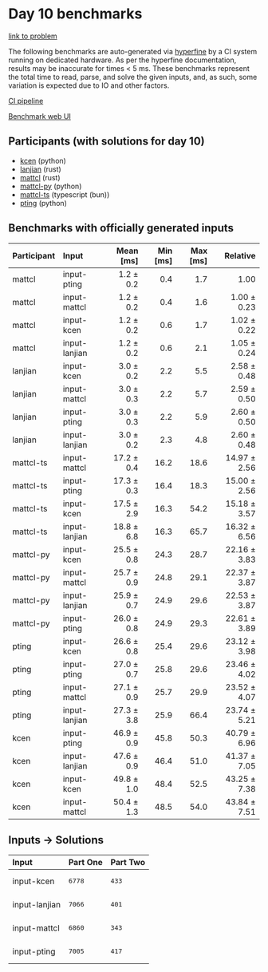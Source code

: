 # Day 10 benchmarks

[link to problem](https://adventofcode.com/2023/day/10)

The following benchmarks are auto-generated via
[hyperfine](https://github.com/sharkdp/hyperfine) by a CI system running on
dedicated hardware. As per the hyperfine documentation, results may be
inaccurate for times < 5 ms. These benchmarks represent the total time to read,
parse, and solve the given inputs, and, as such, some variation is expected due
to IO and other factors.

[CI pipeline](http://ci.papercode.net:8080/teams/main/pipelines/aoc2023)

[Benchmark web UI](https://aoc.ancalagon.black)


## Participants (with solutions for day 10)

- [kcen](https://github.com/kcen/aoc2023) (python)
- [lanjian](https://github.com/lanjian/aoc-2023) (rust)
- [mattcl](https://github.com/mattcl/aoc2023) (rust)
- [mattcl-py](https://github.com/mattcl/aoc2023-py) (python)
- [mattcl-ts](https://github.com/mattcl/aoc2023-js) (typescript (bun))
- [pting](https://github.com/pting/aoc2023) (python)


## Benchmarks with officially generated inputs

| Participant | Input | Mean [ms] | Min [ms] | Max [ms] | Relative |
|:---|:---|---:|---:|---:|---:|
| mattcl | input-pting | 1.2 ± 0.2 | 0.4 | 1.7 | 1.00 |
| mattcl | input-mattcl | 1.2 ± 0.2 | 0.4 | 1.6 | 1.00 ± 0.23 |
| mattcl | input-kcen | 1.2 ± 0.2 | 0.6 | 1.7 | 1.02 ± 0.22 |
| mattcl | input-lanjian | 1.2 ± 0.2 | 0.6 | 2.1 | 1.05 ± 0.24 |
| lanjian | input-kcen | 3.0 ± 0.2 | 2.2 | 5.5 | 2.58 ± 0.48 |
| lanjian | input-mattcl | 3.0 ± 0.3 | 2.2 | 5.7 | 2.59 ± 0.50 |
| lanjian | input-pting | 3.0 ± 0.3 | 2.2 | 5.9 | 2.60 ± 0.50 |
| lanjian | input-lanjian | 3.0 ± 0.2 | 2.3 | 4.8 | 2.60 ± 0.48 |
| mattcl-ts | input-mattcl | 17.2 ± 0.4 | 16.2 | 18.6 | 14.97 ± 2.56 |
| mattcl-ts | input-pting | 17.3 ± 0.3 | 16.4 | 18.3 | 15.00 ± 2.56 |
| mattcl-ts | input-kcen | 17.5 ± 2.9 | 16.3 | 54.2 | 15.18 ± 3.57 |
| mattcl-ts | input-lanjian | 18.8 ± 6.8 | 16.3 | 65.7 | 16.32 ± 6.56 |
| mattcl-py | input-kcen | 25.5 ± 0.8 | 24.3 | 28.7 | 22.16 ± 3.83 |
| mattcl-py | input-mattcl | 25.7 ± 0.9 | 24.8 | 29.1 | 22.37 ± 3.87 |
| mattcl-py | input-lanjian | 25.9 ± 0.7 | 24.9 | 29.6 | 22.53 ± 3.87 |
| mattcl-py | input-pting | 26.0 ± 0.8 | 24.9 | 29.3 | 22.61 ± 3.89 |
| pting | input-kcen | 26.6 ± 0.8 | 25.4 | 29.6 | 23.12 ± 3.98 |
| pting | input-pting | 27.0 ± 0.7 | 25.8 | 29.6 | 23.46 ± 4.02 |
| pting | input-mattcl | 27.1 ± 0.9 | 25.7 | 29.9 | 23.52 ± 4.07 |
| pting | input-lanjian | 27.3 ± 3.8 | 25.9 | 66.4 | 23.74 ± 5.21 |
| kcen | input-pting | 46.9 ± 0.9 | 45.8 | 50.3 | 40.79 ± 6.96 |
| kcen | input-lanjian | 47.6 ± 0.9 | 46.4 | 51.0 | 41.37 ± 7.05 |
| kcen | input-kcen | 49.8 ± 1.0 | 48.4 | 52.5 | 43.25 ± 7.38 |
| kcen | input-mattcl | 50.4 ± 1.3 | 48.5 | 54.0 | 43.84 ± 7.51 |


## Inputs -> Solutions

| Input | Part One | Part Two |
|:---|:---|:---|
|input-kcen|<pre>6778</pre>|<pre>433</pre>|
|input-lanjian|<pre>7066</pre>|<pre>401</pre>|
|input-mattcl|<pre>6860</pre>|<pre>343</pre>|
|input-pting|<pre>7005</pre>|<pre>417</pre>|